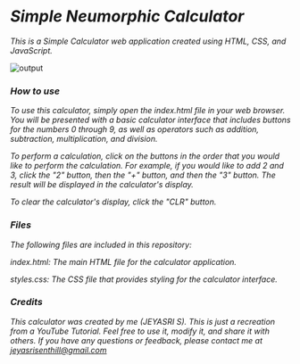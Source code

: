 # ***Simple Neumorphic Calculator***

*This is a Simple Calculator web application created using HTML, CSS, and JavaScript.*

![output](https://github.com/jeyasri-senthil/Simple-Calculator/assets/108861190/3f10cbd8-e2e4-4815-af77-66e265a72a43)


### ***How to use***
*To use this calculator, simply open the index.html file in your web browser. You will be presented with a basic calculator interface that includes buttons for the numbers 0 through 9, as well as operators such as addition, subtraction, multiplication, and division.*

*To perform a calculation, click on the buttons in the order that you would like to perform the calculation. For example, if you would like to add 2 and 3, click the "2" button, then the "+" button, and then the "3" button. The result will be displayed in the calculator's display.*

*To clear the calculator's display, click the "CLR" button.*

### ***Files***
*The following files are included in this repository:*

*index.html: The main HTML file for the calculator application.*

*styles.css: The CSS file that provides styling for the calculator interface.*

### ***Credits***
*This calculator was created by me (JEYASRI S). This is just a recreation from a YouTube Tutorial. Feel free to use it, modify it, and share it with others. If you have any questions or feedback, please contact me at jeyasrisenthill@gmail.com*
